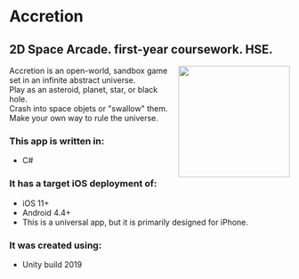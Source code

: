 # Accretion
## 2D Space Arcade. first-year coursework. HSE.

<img align="right" width="200" height="200" src="https://sun9-2.userapi.com/9My18e9VAhKU90r9OtCDD0kiVht8DOvTpppsNA/vGwE7_ZnVnI.jpg">
Accretion is an open-world, sandbox game set in an infinite abstract universe.<br/>
Play as an asteroid, planet, star, or black hole.<br/> 
Crash into space objets or "swallow" them. Make your own way to rule the universe. 
	
### This app is written in:
* C#
	
### It has a target iOS deployment of:
* iOS 11+
* Android 4.4+
* This is a universal app, but it is primarily designed for iPhone.
	
### It was created using:
* Unity build 2019
	
